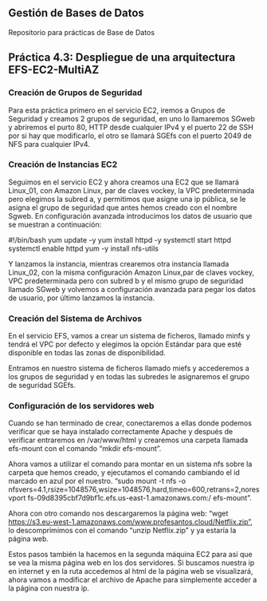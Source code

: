 ## Gestión de Bases de Datos
Repositorio para prácticas de Base de Datos

## Práctica 4.3: Despliegue de una arquitectura EFS-EC2-MultiAZ


### Creación de Grupos de Seguridad

Para esta práctica primero en el servicio EC2, iremos a Grupos de Seguridad y creamos 2 grupos de seguridad, en uno lo llamaremos SGweb y abriremos el purto 80, HTTP desde cualquier IPv4 y el puerto 22 de SSH por si hay que modificarlo, el otro se llamará SGEfs con el puerto 2049 de NFS para cualquier IPv4.

### Creación de Instancias EC2

Seguimos en el servicio EC2 y ahora creamos una EC2 que se llamará Linux_01, con Amazon Linux, par de claves vockey, la VPC predeterminada pero elegimos la subred a, y permitimos que asigne una ip pública, se le asigna el grupo de seguridad que antes hemos creado con el nombre Sgweb. En configuración avanzada introducimos los datos de usuario que se muestran a continuación:

#!/bin/bash
yum update -y
yum install httpd -y
systemctl start httpd
systemctl enable httpd
yum -y install nfs-utils

Y lanzamos la instancia, mientras crearemos otra instancia llamada Linux_02, con la misma configuración Amazon Linux,par de claves vockey, VPC predeterminada pero con subred b y el mismo grupo de seguridad llamado SGweb y volvemos a configuración avanzada para pegar los datos de usuario, por último lanzamos la instancia.

### Creación del Sistema de Archivos

En el servicio EFS, vamos a crear un sistema de ficheros, llamado minfs y tendrá el VPC por defecto y elegimos la opción Estándar para que esté disponible en todas las zonas de disponibilidad.

Entramos en nuestro sistema de ficheros llamado miefs y accederemos a los grupos de seguridad y en todas las subredes le asignaremos el grupo de seguridad SGEfs. 

### Configuración de los servidores web

Cuando se han terminado de crear, conectaremos a ellas donde podemos verificar que se haya instalado correctamente Apache y después de verificar entraremos en /var/www/html y crearemos una carpeta llamada efs-mount con el comando “mkdir efs-mount”.

Ahora vamos a utilizar el comando para montar en un sistema nfs sobre la carpeta que hemos creado, y ejecutamos el comando cambiando el id marcado en azul por el nuestro.
“sudo mount -t nfs -o nfsvers=4.1,rsize=1048576,wsize=1048576,hard,timeo=600,retrans=2,noresvport fs-09d8395cbf7d9bf1c.efs.us-east-1.amazonaws.com:/ efs-mount”.

Ahora con otro comando nos descargaremos la página web:
“wget https://s3.eu-west-1.amazonaws.com/www.profesantos.cloud/Netflix.zip”, lo descomprimimos con el comando “unzip Netflix.zip” y ya estaría la página web.

Estos pasos también la hacemos en la segunda máquina EC2 para así que se vea la misma página web en los dos servidores. Si buscamos nuestra ip en internet y en la ruta accedemos al html de la página web se visualizará, ahora vamos a modificar el archivo de Apache para simplemente acceder a la página con nuestra ip.
